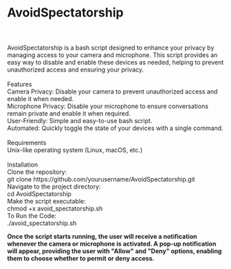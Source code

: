 <h1>AvoidSpectatorship<h1></h1><br>
AvoidSpectatorship is a bash script designed to enhance your privacy by managing access to your camera and microphone. This script provides an easy way to disable and enable these devices as needed, helping to prevent unauthorized access and ensuring your privacy.
<br>
<br>
Features<br>
Camera Privacy: Disable your camera to prevent unauthorized access and enable it when needed.<br>
Microphone Privacy: Disable your microphone to ensure conversations remain private and enable it when required.<br>
User-Friendly: Simple and easy-to-use bash script.<br>
Automated: Quickly toggle the state of your devices with a single command.<br>
<br>
Requirements<br>
Unix-like operating system (Linux, macOS, etc.)<br>
<br>
Installation<br>
Clone the repository:<br>
git clone https://github.com/yourusername/AvoidSpectatorship.git<br>
Navigate to the project directory:<br>
cd AvoidSpectatorship<br>
Make the script executable:<br>
chmod +x avoid_spectatorship.sh<br>
To Run the Code:<br>
./avoid_spectatorship.sh <br>

<b>Once the script starts running, the user will receive a notification whenever the camera or microphone is activated. A pop-up notification will appear, providing the user with "Allow" and "Deny" options, enabling them to choose whether to permit or deny access.<b>
